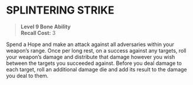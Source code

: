 ﻿---
tags:
  - Ability
  - CharacterOption
name: 'SPLINTERING STRIKE'
level: 9
domain: 'Bone'
type: 'Ability'
recall: '3'
description: 'Spend a Hope and make an attack against all adversaries within your weapon’s range. Once per long rest, on a success against any targets, roll your weapon’s damage and distribute that damage however you wish between the targets you succeeded against. Before you deal damage to each target, roll an additional damage die and add its result to the damage you deal to them.'
---
# SPLINTERING STRIKE

> **Level 9 Bone Ability**  
> **Recall Cost:** 3

Spend a Hope and make an attack against all adversaries within your weapon’s range. Once per long rest, on a success against any targets, roll your weapon’s damage and distribute that damage however you wish between the targets you succeeded against. Before you deal damage to each target, roll an additional damage die and add its result to the damage you deal to them.
